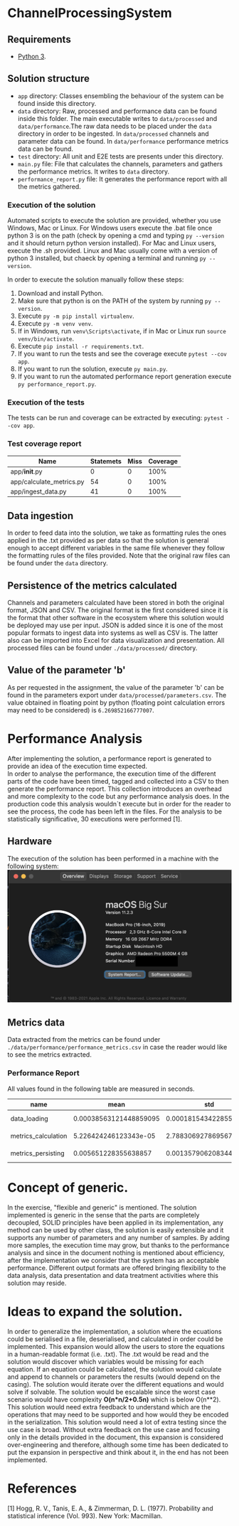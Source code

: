 # ChannelProcessingSystem

## Requirements
* [Python 3](https://www.python.org).

## Solution structure

* `app` directory: Classes ensembling the behaviour of the system can be found inside this directory.
* `data` directory: Raw, processed and performance data can be found inside this folder. The main executable writes to `data/processed` and `data/performance`.The raw data needs to be placed under the `data` directory in order to be ingested. In `data/processed` channels and parameter data can be found. In `data/performance` performance metrics data can be found. 
* `test` directory: All unit and E2E tests are presents under this directory.
* `main.py` file: File that calculates the channels, parameters and gathers the performance metrics. It writes to `data` directory.
* `performance_report.py` file: It generates the performance report with all the metrics gathered.

### Execution of the solution
Automated scripts to execute the solution are provided, whether you use Windows, Mac or Linux.
For Windows users execute the .bat file once python 3 is on the path (check by opening a cmd and typing `py --version` and it should return python version installed).
For Mac and Linux users, execute the .sh provided. Linux and Mac usually come with a version of python 3 installed, but chaeck by opening a terminal and running `py --version`.

In order to execute the solution manually follow these steps:
1. Download and install Python.
2. Make sure that python is on the PATH of the system by running `py --version`.
3. Execute `py -m pip install virtualenv`.
4. Execute `py -m venv venv`.
5. If in Windows, run `venv\Scripts\activate`, if in Mac or Linux run `source venv/bin/activate`.
6. Execute `pip install -r requirements.txt`.
7. If you want to run the tests and see the coverage execute `pytest --cov app`.
8. If you want to run the solution, execute `py main.py`.
9. If you want to run the automated performance report generation execute `py performance_report.py`.

### Execution of the tests
The tests can be run and coverage can be extracted by executing: `pytest --cov app`.
### Test coverage report

| Name                     | Statemets | Miss | Coverage |
|--------------------------|-----------|------|----------|
| app/__init__.py          | 0         | 0    | 100%     |
| app/calculate_metrics.py | 54        | 0    | 100%     |
| app/ingest_data.py       | 41        | 0    | 100%     |
## Data ingestion
In order to feed data into the solution, we take as formatting rules the ones applied in the .txt provided as per data so that the solution is general enough to accept different variables in the same file whenever they follow the formatting rules of the files provided. Note that the original raw files can be found under the `data` directory.
## Persistence of the metrics calculated
Channels and parameters calculated have been stored in both the original format, JSON and CSV. The original format is the first considered since it is the format that other software in the ecosystem where this solution would be deployed may use per input. JSON is added since it is one of the most popular formats to ingest data into systems as well as CSV is. The latter also can be imported into Excel for data visualization and presentation.
All processed files can be found under `./data/processed/` directory.
## Value of the parameter 'b'
As per requested in the assignment, the value of the parameter 'b' can be found in the parameters export under `data/processed/parameters.csv`. The value obtained in floating point by python (floating point calculation errors may need to be considered) is `6.269852166777007`.

# Performance Analysis
After implementing the solution, a performance report is generated to provide an idea of the execution time expected.  
In order to analyse the performance, the execution time of the different parts of the code have been timed, tagged and collected into a CSV to then generate the performance report. This collection introduces an overhead and more complexity to the code but any performance analysis does. In the production code this analysis wouldn´t execute but in order for the reader to see the process, the code has been left in the files.
For the analysis to be statistically significative, 30 executions were performed [1].
## Hardware
The execution of the solution has been performed in a machine with the following system:
![MacBook Pro 16 I9 8 Cores 16GB RAM](images/system.png)
## Metrics data
Data extracted from the metrics can be found under `./data/performance/performance_metrics.csv` in case the reader would like to see the metrics extracted.

### Performance Report

All values found in the following table are measured in seconds.

| name                | mean                   | std                    | min                   | max                   | confidence.95                                     |
|---------------------|------------------------|------------------------|-----------------------|-----------------------|---------------------------------------------------|
| data_loading        | 0.00038563121448859095 | 0.00018154342285501665 | 0.0003011226654052    | 0.0013601779937744    | [0.0003202606330682824, 0.00045100179590889947] |
| metrics_calculation | 5.226424246123343e-05  | 2.7883069278695677e-06 | 4.887580871582031e-05 | 5.817413330078125e-05 | [5.126022236407643e-05, 5.3268262558390427e-05] |
| metrics_persisting  | 0.005651228355638857   | 0.0013579062083443315  | 0.0044560432434082    | 0.0123078823089599    | [0.005162270303853052, 0.006140186407424662]    |

# Concept of generic.
In the exercise, "flexible and generic" is mentioned. The solution implemented is generic in the sense that the parts are completely decoupled, SOLID principles have been applied in its implementation, any method can be used by other class, the solution is easily extensible and it supports any number of parameters and any number of samples. By adding more samples, the execution time may grow, but thanks to the performance analysis and since in the document nothing is mentioned about efficiency, after the implementation we consider that the system has an acceptable performance. Different output formats are offered bringing flexibility to the data analysis, data presentation and data treatment activities where this solution may reside.
# Ideas to expand the solution.
In order to generalize the implementation, a solution where the ecuations could be serialised in a file, deserialised, and calculated in order could be implemented.
This expansion would allow the users to store the equations in a human-readable format (i.e. .txt).
The .txt would be read and the solution would discover which variables would be missing for each equation.
If an equation could be calculated, the solution would calculate and append to channels or parameters the results (would depend on the casing).
The solution would iterate over the different equations and would solve if solvable.
The solution would be escalable since the worst case scenario would have complexity **O(n*n/2+0.5n)** which is below O(n**2).
This solution would need extra feedback to understand which are the operations that may need to be supported and how would they be encoded in the serialization.
This solution would need a lot of extra testing since the use case is broad.
Without extra feedback on the use case and focusing only in the details provided in the document, this expansion is considered over-engineering and therefore, although some time has been dedicated to put the expansion in perspective and think about it, in the end has not been implemented.

# References
[1] Hogg, R. V., Tanis, E. A., & Zimmerman, D. L. (1977). Probability and statistical inference (Vol. 993). New York: Macmillan.